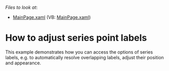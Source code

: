 <!-- default file list -->
*Files to look at*:

* [MainPage.xaml](./CS/AdjustSeriesPointLabels/MainPage.xaml) (VB: [MainPage.xaml](./VB/AdjustSeriesPointLabels/MainPage.xaml))
<!-- default file list end -->
# How to adjust series point labels


<p>This example demonstrates how you can access the options of series labels, e.g. to automatically resolve overlapping labels, adjust their position and appearance.</p><br />


<br/>


